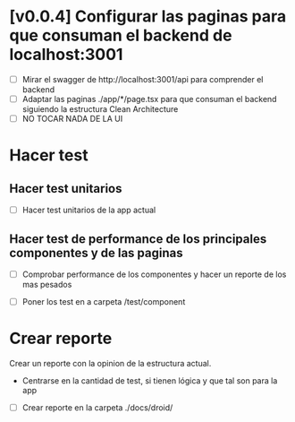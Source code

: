 # [v0.0.4] Configurar las paginas para que consuman el backend de localhost:3001
- [ ] Mirar el swagger de http://localhost:3001/api para comprender el backend
- [ ] Adaptar las paginas ./app/*/page.tsx para que consuman el backend siguiendo la estructura Clean Architecture
- [ ] NO TOCAR NADA DE LA UI

# Hacer test 
## Hacer test unitarios
- [ ] Hacer test unitarios de la app actual
## Hacer test de performance de los principales componentes y de las paginas
- [ ] Comprobar performance de los componentes y hacer un reporte de los mas pesados
- [ ] Poner los test en a carpeta /test/component
  

# Crear reporte
   Crear un reporte con la opinion de la estructura actual.
- Centrarse en la cantidad de test, si tienen lógica y que tal son para la app
- [ ] Crear reporte en la carpeta ./docs/droid/